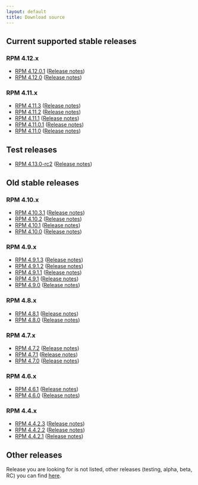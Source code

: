 ```yaml
---
layout: default
title: Download source
---
```


## Current supported stable releases

### RPM 4.12.x

* [RPM 4.12.0.1](http://rpm.org/releases/rpm-4.12.x/rpm-4.12.0.1.tar.bz2) ([Release notes](wiki/Releases/4.12.0.1.html))
* [RPM 4.12.0](http://rpm.org/releases/rpm-4.12.x/rpm-4.12.0.tar.bz2) ([Release notes](wiki/Releases/4.12.0.html))

### RPM 4.11.x

* [RPM 4.11.3](http://rpm.org/releases/rpm-4.11.x/rpm-4.11.3.tar.bz2) ([Release notes](wiki/Releases/4.11.3.html))
* [RPM 4.11.2](http://rpm.org/releases/rpm-4.11.x/rpm-4.11.2.tar.bz2) ([Release notes](wiki/Releases/4.11.2.html))
* [RPM 4.11.1](http://rpm.org/releases/rpm-4.11.x/rpm-4.11.1.tar.bz2) ([Release notes](wiki/Releases/4.11.1.html))
* [RPM 4.11.0.1](http://rpm.org/releases/rpm-4.11.x/rpm-4.11.0.1.tar.bz2) ([Release notes](wiki/Releases/4.11.0.1.html))
* [RPM 4.11.0](http://rpm.org/releases/rpm-4.11.x/rpm-4.11.0.tar.bz2) ([Release notes](wiki/Releases/4.11.0.html))

## Test releases

* [RPM 4.13.0-rc2](http://rpm.org/releases/testing/rpm-4.13.0-rc2.tar.bz2) ([Release notes](wiki/Releases/4.13.0.html))

## Old stable releases


### RPM 4.10.x

* [RPM 4.10.3.1](http://rpm.org/releases/rpm-4.10.x/rpm-4.10.3.1.tar.bz2) ([Release notes](wiki/Releases/4.10.3.1.html))
* [RPM 4.10.2](http://rpm.org/releases/rpm-4.10.x/rpm-4.10.2.tar.bz2) ([Release notes](wiki/Releases/4.10.2.html))
* [RPM 4.10.1](http://rpm.org/releases/rpm-4.10.x/rpm-4.10.1.tar.bz2) ([Release notes](wiki/Releases/4.10.1.html))
* [RPM 4.10.0](http://rpm.org/releases/rpm-4.10.x/rpm-4.10.0.tar.bz2) ([Release notes](wiki/Releases/4.10.0.html))

### RPM 4.9.x

* [RPM 4.9.1.3](http://rpm.org/releases/rpm-4.9.x/rpm-4.9.1.3.tar.bz2) ([Release notes](wiki/Releases/4.9.1.3.html))
* [RPM 4.9.1.2](http://rpm.org/releases/rpm-4.9.x/rpm-4.9.1.2.tar.bz2) ([Release notes](wiki/Releases/4.9.1.2.html))
* [RPM 4.9.1.1](http://rpm.org/releases/rpm-4.9.x/rpm-4.9.1.1.tar.bz2) ([Release notes](wiki/Releases/4.9.1.1.html))
* [RPM 4.9.1](http://rpm.org/releases/rpm-4.9.x/rpm-4.9.1.tar.bz2) ([Release notes](wiki/Releases/4.9.1.html))
* [RPM 4.9.0](http://rpm.org/releases/rpm-4.9.x/rpm-4.9.0.tar.bz2) ([Release notes](wiki/Releases/4.9.0.html))

### RPM 4.8.x

* [RPM 4.8.1](http://rpm.org/releases/rpm-4.8.x/rpm-4.8.1.tar.bz2) ([Release notes](wiki/Releases/4.8.1.html))
* [RPM 4.8.0](http://rpm.org/releases/rpm-4.8.x/rpm-4.8.0.tar.bz2) ([Release notes](wiki/Releases/4.8.0.html))

### RPM 4.7.x

* [RPM 4.7.2](http://rpm.org/releases/rpm-4.7.x/rpm-4.7.2.tar.bz2) ([Release notes](wiki/Releases/4.7.2.html))
* [RPM 4.7.1](http://rpm.org/releases/rpm-4.7.x/rpm-4.7.1.tar.bz2) ([Release notes](wiki/Releases/4.7.1.html))
* [RPM 4.7.0](http://rpm.org/releases/rpm-4.7.x/rpm-4.7.0.tar.bz2) ([Release notes](wiki/Releases/4.7.0.html))

### RPM 4.6.x

* [RPM 4.6.1](http://rpm.org/releases/rpm-4.6.x/rpm-4.6.1.tar.bz2) ([Release notes](wiki/Releases/4.6.1.html))
* [RPM 4.6.0](http://rpm.org/releases/rpm-4.6.x/rpm-4.6.0.tar.bz2) ([Release notes](wiki/Releases/4.6.0.html))

### RPM 4.4.x

* [RPM 4.4.2.3](http://rpm.org/releases/rpm-4.4.x/rpm-4.4.2.3.tar.gz) ([Release notes](wiki/Releases/4.4.2.3.html))
* [RPM 4.4.2.2](http://rpm.org/releases/rpm-4.4.x/rpm-4.4.2.2.tar.gz) ([Release notes](wiki/Releases/4.4.2.2.html))
* [RPM 4.4.2.1](http://rpm.org/releases/rpm-4.4.x/rpm-4.4.2.1.tar.gz) ([Release notes](wiki/Releases/4.4.2.1.html))


## Other releases
Release you are looking for is not listed, other releases (testing, alpha, beta, RC) you can find [here](https://github.com/rpm-software-management/rpm/releases).
